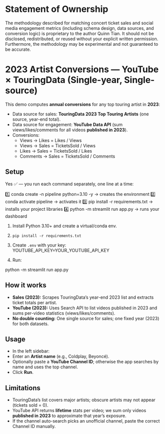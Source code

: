 # Statement of Ownership
The methodology described for matching concert ticket sales and social media engagement metrics (including schema design, data sources, and conversion logic) is proprietary to the author Quinn Tian. It should not be disclosed, redistributed, or reused without your explicit written permission. Furthermore, the methodology may be experimental and not guaranteed to be accurate.

# 2023 Artist Conversions — YouTube × TouringData (Single-year, Single-source)

This demo computes **annual conversions** for any top touring artist in **2023**:
- Data source for sales: **TouringData 2023 Top Touring Artists** (one source, year-end total).
- Data source for engagement: **YouTube Data API** (sum views/likes/comments for all videos **published in 2023**).
- Conversions:
  - Views → Likes  = Likes / Views
  - Views → Sales  = TicketsSold / Views
  - Likes → Sales  = TicketsSold / Likes
  - Comments → Sales = TicketsSold / Comments

## Setup
Yes ✅ — you run each command separately, one line at a time:

1️⃣ conda create -n pipeline python=3.10 -y → creates the environment
2️⃣ conda activate pipeline → activates it
3️⃣ pip install -r requirements.txt → installs your project libraries
4️⃣ python -m streamlit run app.py → runs your dashboard

1. Install Python 3.10+ and create a virtual/conda env.
2. `pip install -r requirements.txt`
3. Create `.env` with your key:
YOUTUBE_API_KEY=YOUR_YOUTUBE_API_KEY

4. Run:


python -m streamlit run app.py


## How it works
- **Sales (2023):** Scrapes TouringData’s year-end 2023 list and extracts ticket totals per artist.
- **YouTube (2023):** Uses Search API to list videos published in 2023 and sums per-video statistics (views/likes/comments).
- **No double counting:** One single source for sales; one fixed year (2023) for both datasets.

## Usage
- In the left sidebar:
- Enter an **Artist name** (e.g., Coldplay, Beyoncé).
- Optionally paste a **YouTube Channel ID**; otherwise the app searches by name and uses the top channel.
- Click **Run**.

## Limitations
- TouringData’s list covers major artists; obscure artists may not appear (tickets sold = 0).
- YouTube API returns **lifetime** stats per video; we sum only videos **published in 2023** to approximate that year’s exposure.
- If the channel auto-search picks an unofficial channel, paste the correct Channel ID manually.


